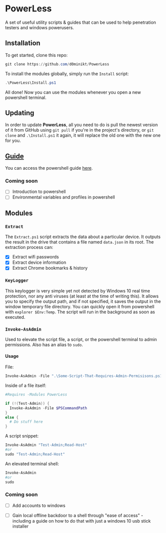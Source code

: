 # PowerLess
A set of useful utility scripts & guides that can be used to help penetration testers and windows powerusers.

## Installation
To get started, clone this repo:
```powershell
git clone https://github.com/d0minikt/PowerLess
```
To install the modules globally, simply run the `Install` script:
```powershell
.\PowerLess\Install.ps1
```
All done! Now you can use the modules whenever you open a new powershell terminal.

## Updating
In order to update **PowerLess**, all you need to do is pull the newest version of it 
from GitHub using `git pull` if you're in the project's directory, or `git clone` and `.\Install.ps1`
it again, it will replace the old one with the new one for you.


## [Guide](GUIDE.md)
You can access the powershell guide [here](GUIDE.md).

### Coming soon
 - [ ] Introduction to powershell
 - [ ] Environmental variables and profiles in powershell

## Modules

### `Extract`
The `Extract.ps1` script extracts the data about a particular device. It outputs the result in the drive that contains a file named `data.json` in its root. The extraction process can:
 - [x] Extract wifi passwords
 - [x] Extract device information
 - [x] Extract Chrome bookmarks & history

### `KeyLogger`
This keylogger is very simple yet not detected by Windows 10 real time protection, nor any anti viruses (at least at the time of writing this). It allows you to specify the output path, and if not specified, it saves the output in the window temporary file directory. You can quickly open it from powershell with `explorer $Env:Temp`. The script will run in the background as soon as executed.

### `Invoke-AsAdmin`
Used to elevate the script file, a script, or the powershell terminal to admin permissions. Also has an alias to `sudo`.
#### Usage
File:
```powershell
Invoke-AsAdmin -File ".\Some-Script-That-Requires-Admin-Permisisons.ps1"
```
Inside of a file itself:
```powershell
#Requires -Modules PowerLess

if (!(Test-Admin)) {
  Invoke-AsAdmin -File $PSCommandPath
}
else {
  # Do stuff here
}
```
A script snippet:
```powershell
Invoke-AsAdmin "Test-Admin;Read-Host"
#or
sudo "Test-Admin;Read-Host"
```
An elevated terminal shell:
```powershell
Invoke-AsAdmin
#or
sudo
```

### Coming soon
 - [ ] Add accounts to windows
 - [ ] Gain local offline backdoor to a shell through "ease of access" - including a guide on how to do that with just a windows 10 usb stick installer


